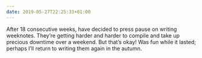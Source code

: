 ```yaml
---
date: 2019-05-27T22:25:33+01:00
---
```


After 18 consecutive weeks, have decided to press pause on writing weeknotes. They’re getting harder and harder to compile and take up precious downtime over a weekend. But that’s okay! Was fun while it lasted; perhaps I’ll return to writing them again in the autumn.

